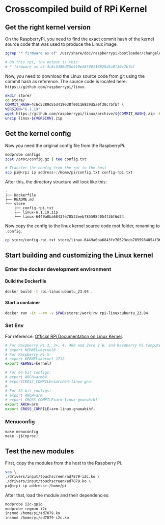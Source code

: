 # Crosscompiled build of RPi Kernel

## Get the right kernel version

On the RaspberryPi, you need to find the exact commit hash of the kernel source code that was used to produce the Linux image.

```bash
zgrep '* firmware as of' /usr/share/doc/raspberrypi-bootloader/changelog.Debian.gz | head -1

# On this rpi, the output is this:
# * firmware as of 4c6c5389d55d419e38f00116829d5a0f30c7bfbf
```

Now, you need to download the Linux source code from git using the commit hash as reference. The source code is located here: `https://github.com/raspberrypi/linux`.

```bash
mkdir store/
cd store/
COMMIT_HASH=4c6c5389d55d419e38f00116829d5a0f30c7bfbf \
VERSION="6.1.19"
wget https://github.com/raspberrypi/linux/archive/${COMMIT_HASH}.zip -O linux-${VERSION}.zip
unzip linux-${VERSION}.zip
```

## Get the kernel config
Now you need the original config file from the RaspberryPi.

```bash
modprobe configs
zcat /proc/config.gz | tee config.txt

# Transfer the config from the rpi to the host
scp pi@<rpi ip address>:/home/pi/config.txt config-rpi.txt
```

After this, the directory structure will look like this:

```
.
├── Dockerfile
├── README.md
└── store
    ├── config-rpi.txt
    ├── linux-6.1.19.zip
    └── linux-6449a0ba6843fe70523eeb7855984054f36f6d24
```

Now copy the config to the linux kernel source code root folder, renaming to `.config`.

```bash
cp store/config-rpi.txt store/linux-6449a0ba6843fe70523eeb7855984054f36f6d24/.config
```

## Start building and customizing the Linux kernel

### Enter the docker development environment

#### Build the Dockerfile

```bash
docker build -t rpi-linux:ubuntu_23.04 .
```

#### Start a container

```bash
docker run -it --rm -v $PWD/store:/work:rw rpi-linux:ubuntu_23.04
```

### Set Env

For reference: [Official RPi Documentation on Linux Kernel](https://www.raspberrypi.com/documentation/computers/linux_kernel.html).

```bash
# For Raspberry Pi 3, 3+, 4, 400 and Zero 2 W, and Raspberry Pi Compute Modules 3, 3+ and 4:
# export KERNEL=kernel8
# For Raspberry Pi 5:
# export KERNEL=kernel_2712
export KERNEL=kernel7

# For 64-bit configs:
# export ARCH=arm64
# exportCROSS_COMPILE=aarch64-linux-gnu-
#
# For 32-bit configs:
# export ARCH=arm
# export CROSS_COMPILE=arm-linux-gnueabihf-
export ARCH=arm
export CROSS_COMPILE=arm-linux-gnueabihf-
```

### Menuconfig

```
make menuconfig
make -j$(nproc)
```


## Test the new modules

First, copy the modules from the host to the Raspberry Pi.

```bash
scp \
./drivers/input/touchscreen/ad7879-i2c.ko \
./drivers/input/touchscreen/ad7879.ko \
pi@<rpi ip address>:/home/pi
```

After that, load the module and their dependencies:

```bash
modprobe i2c-gpio
modprobe regman-i2c
insmod /home/pi/ad7879.ko 
insmod /home/pi/ad7879-i2c.ko 
```
